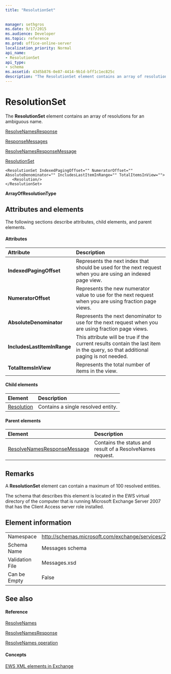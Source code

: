 ```yaml
---
title: "ResolutionSet"
 
 
manager: sethgros
ms.date: 9/17/2015
ms.audience: Developer
ms.topic: reference
ms.prod: office-online-server
localization_priority: Normal
api_name:
- ResolutionSet
api_type:
- schema
ms.assetid: 43d5b876-0e87-4414-9b1d-bff1c1ec825c
description: "The ResolutionSet element contains an array of resolutions for an ambiguous name."
---
```


# ResolutionSet

The **ResolutionSet** element contains an array of resolutions for an ambiguous name. 
  
[ResolveNamesResponse](resolvenamesresponse.md)
  
[ResponseMessages](responsemessages.md)
  
[ResolveNamesResponseMessage](resolvenamesresponsemessage.md)
  
[ResolutionSet](resolutionset.md)
  
```
<ResolutionSet IndexedPagingOffset="" NumeratorOffset="" AbsoluteDenominator="" IncludesLastItemInRange="" TotalItemsInView="">
   <Resolution/>
</ResolutionSet>
```

 **ArrayOfResolutionType**
## Attributes and elements

The following sections describe attributes, child elements, and parent elements.
  
#### Attributes

|**Attribute**|**Description**|
|:-----|:-----|
|**IndexedPagingOffset** <br/> |Represents the next index that should be used for the next request when you are using an indexed page view.  <br/> |
|**NumeratorOffset** <br/> |Represents the new numerator value to use for the next request when you are using fraction page views.  <br/> |
|**AbsoluteDenominator** <br/> |Represents the next denominator to use for the next request when you are using fraction page views.  <br/> |
|**IncludesLastItemInRange** <br/> |This attribute will be true if the current results contain the last item in the query, so that additional paging is not needed.  <br/> |
|**TotalItemsInView** <br/> |Represents the total number of items in the view.  <br/> |
   
#### Child elements

|**Element**|**Description**|
|:-----|:-----|
|[Resolution](resolution.md) <br/> |Contains a single resolved entity.  <br/> |
   
#### Parent elements

|**Element**|**Description**|
|:-----|:-----|
|[ResolveNamesResponseMessage](resolvenamesresponsemessage.md) <br/> |Contains the status and result of a ResolveNames request.  <br/> |
   
## Remarks

A **ResolutionSet** element can contain a maximum of 100 resolved entities. 
  
The schema that describes this element is located in the EWS virtual directory of the computer that is running Microsoft Exchange Server 2007 that has the Client Access server role installed.
  
## Element information

|||
|:-----|:-----|
|Namespace  <br/> |http://schemas.microsoft.com/exchange/services/2006/messages  <br/> |
|Schema Name  <br/> |Messages schema  <br/> |
|Validation File  <br/> |Messages.xsd  <br/> |
|Can be Empty  <br/> |False  <br/> |
   
## See also

#### Reference

[ResolveNames](resolvenames.md)
  
[ResolveNamesResponse](resolvenamesresponse.md)
  
[ResolveNames operation](resolvenames-operation.md)
#### Concepts

[EWS XML elements in Exchange](ews-xml-elements-in-exchange.md)

